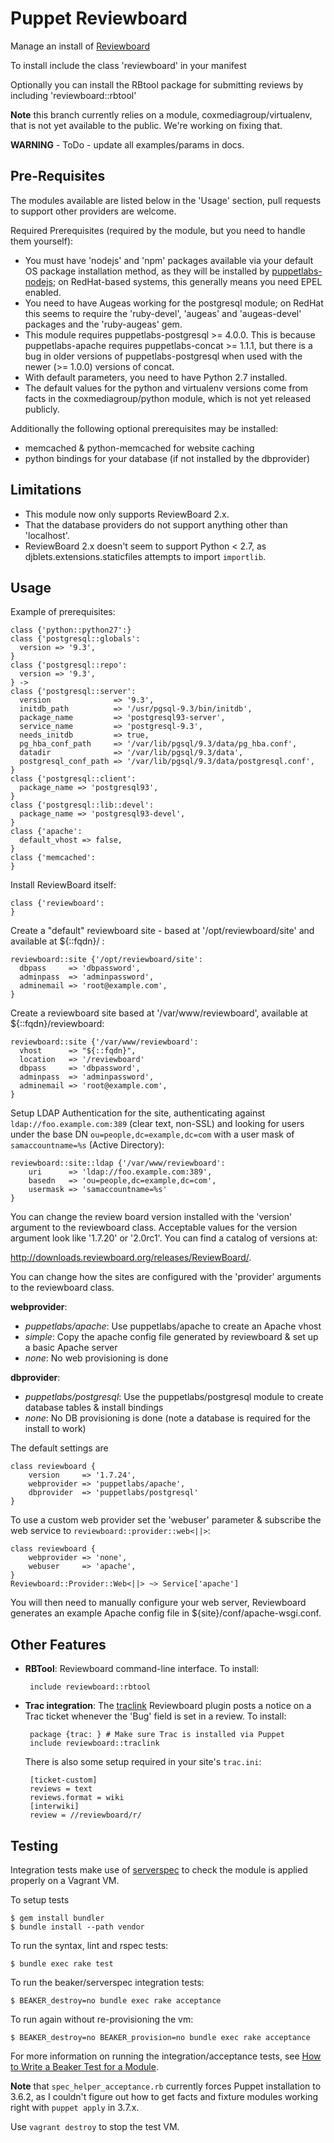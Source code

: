 Puppet Reviewboard
==================

Manage an install of [Reviewboard](http://www.reviewboard.org)

To install include the class 'reviewboard' in your manifest

Optionally you can install the RBtool package for submitting reviews by
including 'reviewboard::rbtool'

**Note** this branch currently relies on a module, coxmediagroup/virtualenv,
that is not yet available to the public. We're working on fixing that.

**WARNING** - ToDo - update all examples/params in docs.

Pre-Requisites
--------------

The modules available are listed below in the 'Usage' section, pull requests to
support other providers are welcome.

Required Prerequisites (required by the module, but you need to handle them yourself):

  * You must have 'nodejs' and 'npm' packages available via your default OS package
    installation method, as they will be installed by [puppetlabs-nodejs](https://forge.puppetlabs.com/puppetlabs/nodejs);
    on RedHat-based systems, this generally means you need EPEL enabled.
  * You need to have Augeas working for the postgresql module; on RedHat this seems to
    require the 'ruby-devel', 'augeas' and 'augeas-devel' packages and the 'ruby-augeas' gem.
  * This module requires puppetlabs-postgresql >= 4.0.0. This is because puppetlabs-apache
    requires puppetlabs-concat >= 1.1.1, but there is a bug in older versions of puppetlabs-postgresql
    when used with the newer (>= 1.0.0) versions of concat.
  * With default parameters, you need to have Python 2.7 installed.
  * The default values for the python and virtualenv versions come from facts in the coxmediagroup/python
    module, which is not yet released publicly.

Additionally the following optional prerequisites may be installed:

 * memcached & python-memcached for website caching
 * python bindings for your database (if not installed by the dbprovider)

Limitations
-----------

* This module now only supports ReviewBoard 2.x.
* That the database providers do not support anything other than 'localhost'.
* ReviewBoard 2.x doesn't seem to support Python < 2.7, as djblets.extensions.staticfiles
  attempts to import ``importlib``.

Usage
-----

Example of prerequisites:

    class {'python::python27':}
    class {'postgresql::globals':
      version => '9.3',
    }
    class {'postgresql::repo':
      version => '9.3',
    } ->
    class {'postgresql::server':
      version              => '9.3',
      initdb_path          => '/usr/pgsql-9.3/bin/initdb',
      package_name         => 'postgresql93-server',
      service_name         => 'postgresql-9.3',
      needs_initdb         => true,
      pg_hba_conf_path     => '/var/lib/pgsql/9.3/data/pg_hba.conf',
      datadir              => '/var/lib/pgsql/9.3/data',
      postgresql_conf_path => '/var/lib/pgsql/9.3/data/postgresql.conf',
    }
    class {'postgresql::client':
      package_name => 'postgresql93',
    }
    class {'postgresql::lib::devel':
      package_name => 'postgresql93-devel',
    }
    class {'apache':
	  default_vhost => false,
	}
    class {'memcached':
	}

Install ReviewBoard itself:

    class {'reviewboard':
    }

Create a "default" reviewboard site - based at '/opt/reviewboard/site' and available at ${::fqdn}/ :

    reviewboard::site {'/opt/reviewboard/site':
      dbpass     => 'dbpassword',
	  adminpass  => 'adminpassword',
	  adminemail => 'root@example.com',
    }

Create a reviewboard site based at '/var/www/reviewboard', available at ${::fqdn}/reviewboard:

    reviewboard::site {'/var/www/reviewboard':
      vhost      => "${::fqdn}",
      location   => '/reviewboard'
      dbpass     => 'dbpassword',
	  adminpass  => 'adminpassword',
	  adminemail => 'root@example.com',
    }

Setup LDAP Authentication for the site, authenticating against ``ldap://foo.example.com:389``
(clear text, non-SSL) and looking for users under the base DN ``ou=people,dc=example,dc=com``
with a user mask of ``samaccountname=%s`` (Active Directory):

    reviewboard::site::ldap {'/var/www/reviewboard':
	    uri      => 'ldap://foo.example.com:389',
		basedn   => 'ou=people,dc=example,dc=com',
		usermask => 'samaccountname=%s'
	}

You can change the review board version installed with the 'version' argument to the
reviewboard class. Acceptable values for the version argument look like '1.7.20' or
'2.0rc1'. You can find a catalog of versions at:

http://downloads.reviewboard.org/releases/ReviewBoard/.

You can change how the sites are configured with the 'provider' arguments to the reviewboard class. 

**webprovider**:
  * *puppetlabs/apache*: Use puppetlabs/apache to create an Apache vhost
  * *simple*: Copy the apache config file generated by reviewboard & set up a basic Apache server
  * *none*: No web provisioning is done

**dbprovider**:
  * *puppetlabs/postgresql*: Use the puppetlabs/postgresql module to create database tables & install bindings
  * *none*: No DB provisioning is done (note a database is required for the install to work)

The default settings are
    
    class reviewboard {
        version     => '1.7.24',
        webprovider => 'puppetlabs/apache',
        dbprovider  => 'puppetlabs/postgresql'
    }

To use a custom web provider set the 'webuser' parameter & subscribe the web
service to `reviewboard::provider::web<||>`:

    class reviewboard {
        webprovider => 'none',
        webuser     => 'apache',
    }
    Reviewboard::Provider::Web<||> ~> Service['apache']

You will then need to manually configure your web server, Reviewboard generates
an example Apache config file in ${site}/conf/apache-wsgi.conf.

Other Features
--------------

 * **RBTool**: Reviewboard command-line interface. To install:

        include reviewboard::rbtool

 * **Trac integration**: The [traclink](https://github.com/ScottWales/reviewboard-trac-link) Reviewboard plugin posts a notice on a Trac ticket whenever the 'Bug' field is set in a review. To install:

        package {trac: } # Make sure Trac is installed via Puppet
        include reviewboard::traclink

    There is also some setup required in your site's `trac.ini`:

        [ticket-custom]
        reviews = text
        reviews.format = wiki
        [interwiki]
        review = //reviewboard/r/

Testing
-------

Integration tests make use of [serverspec](http://serverspec.org) to check the module is applied properly on a Vagrant VM.

To setup tests

    $ gem install bundler
    $ bundle install --path vendor

To run the syntax, lint and rspec tests:

    $ bundle exec rake test

To run the beaker/serverspec integration tests:

    $ BEAKER_destroy=no bundle exec rake acceptance

To run again without re-provisioning the vm:

    $ BEAKER_destroy=no BEAKER_provision=no bundle exec rake acceptance

For more information on running the integration/acceptance tests, see [How to Write a Beaker Test for a Module](https://github.com/puppetlabs/beaker/wiki/How-to-Write-a-Beaker-Test-for-a-Module).

**Note** that ``spec_helper_acceptance.rb`` currently forces Puppet installation to 3.6.2, as I couldn't figure out how to get facts and fixture modules working right with ``puppet apply`` in 3.7.x.

Use `vagrant destroy` to stop the test VM.

